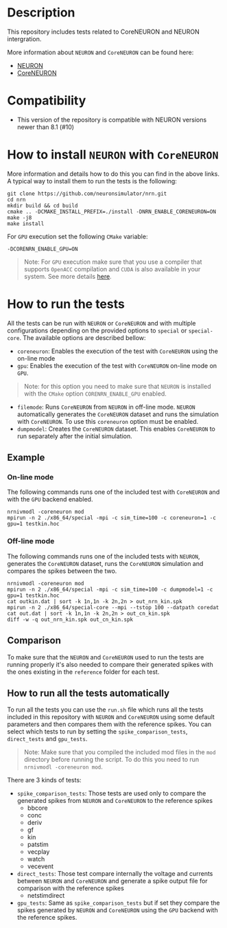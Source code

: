 # Description
This repository includes tests related to CoreNEURON and NEURON intergration.

More information about `NEURON` and `CoreNEURON` can be found here:
* [NEURON](https://github.com/neuronsimulator/nrn)
* [CoreNEURON](https://github.com/BlueBrain/CoreNeuron)

# Compatibility

- This version of the repository is compatible with NEURON versions newer than 8.1 (#10)

# How to install `NEURON` with `CoreNEURON`

More information and details how to do this you can find in the above links. A typical way to install them to run the tests is the following:

```
git clone https://github.com/neuronsimulator/nrn.git
cd nrn
mkdir build && cd build
cmake .. -DCMAKE_INSTALL_PREFIX=./install -DNRN_ENABLE_CORENEURON=ON
make -j8
make install
```

For `GPU` execution set the following `CMake` variable:
```
-DCORENRN_ENABLE_GPU=ON
```
> Note: For `GPU` execution make sure that you use a compiler that supports `OpenACC` compilation and `CUDA` is also available in your system. See more details [here](https://neuronsimulator.github.io/nrn/coreneuron/how-to/coreneuron.html#installation). 

# How to run the tests

All the tests can be run with `NEURON` or `CoreNEURON` and with multiple configurations depending on the provided options to `special` or `special-core`.
The available options are described bellow:

* `coreneuron`: Enables the execution of the test with `CoreNEURON` using the on-line mode
* `gpu`: Enables the execution of the test with `CoreNEURON` on-line mode on `GPU`. 
> Note: for this option you need to make sure that `NEURON` is installed with the `CMake` option `CORENRN_ENABLE_GPU` enabled.
* `filemode`: Runs `CoreNEURON` from `NEURON` in off-line mode. `NEURON` automatically generates the `CoreNEURON` dataset and runs the simulation with `CoreNEURON`. To use this `coreneuron` option must be enabled.
* `dumpmodel`: Creates the `CoreNEURON` dataset. This enables `CoreNEURON` to run separately after the initial simulation.

## Example

### On-line mode
The following commands runs one of the included test with `CoreNEURON` and with the `GPU` backend enabled.

```
nrnivmodl -coreneuron mod
mpirun -n 2 ./x86_64/special -mpi -c sim_time=100 -c coreneuron=1 -c gpu=1 testkin.hoc
```
### Off-line mode
The following commands runs one of the included tests with `NEURON`, generates the `CoreNEURON` dataset, runs the `CoreNEURON` simulation and compares the spikes between the two.
```
nrnivmodl -coreneuron mod
mpirun -n 2 ./x86_64/special -mpi -c sim_time=100 -c dumpmodel=1 -c gpu=1 testkin.hoc
cat outkin.dat | sort -k 1n,1n -k 2n,2n > out_nrn_kin.spk
mpirun -n 2 ./x86_64/special-core --mpi --tstop 100 --datpath coredat
cat out.dat | sort -k 1n,1n -k 2n,2n > out_cn_kin.spk
diff -w -q out_nrn_kin.spk out_cn_kin.spk
```

## Comparison

To make sure that the `NEURON` and `CoreNEURON` used to run the tests are running properly it's also needed to compare their generated spikes with the ones existing in the `reference` folder for each test.

## How to run all the tests automatically

To run all the tests you can use the `run.sh` file which runs all the tests included in this repository with `NEURON` and `CoreNEURON` using some default parameters and then compares them with the reference spikes.
You can select which tests to run by setting the `spike_comparison_tests`, `direct_tests` and `gpu_tests`.
> Note: Make sure that you compiled the included mod files in the `mod` directory before running the script. To do this you need to run `nrnivmodl -coreneuron mod`.


There are 3 kinds of tests:
* `spike_comparison_tests`: Those tests are used only to compare the generated spikes from `NEURON` and `CoreNEURON` to the reference spikes
  * bbcore
  * conc
  * deriv
  * gf
  * kin
  * patstim
  * vecplay
  * watch
  * vecevent
* `direct_tests`: Those test compare internally the voltage and currents between `NEURON` and `CoreNEURON` and generate a spike output file for comparison with the reference spikes
  * netstimdirect
* `gpu_tests`: Same as `spike_comparison_tests` but if set they compare the spikes generated by `NEURON` and `CoreNEURON` using the `GPU` backend with the reference spikes.
